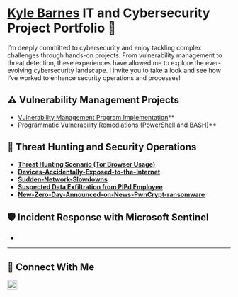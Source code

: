 # <a href="https://www.linkedin.com/in/kylenbarnes/">Kyle Barnes</a> IT and Cybersecurity Project Portfolio 🔐

I’m deeply committed to cybersecurity and enjoy tackling complex challenges through hands-on projects. From vulnerability management to threat detection, these experiences have allowed me to explore the ever-evolving cybersecurity landscape. I invite you to take a look and see how I’ve worked to enhance security operations and processes!


## ⚠️ Vulnerability Management Projects

- [Vulnerability Management Program Implementation](https://github.com/joshcybertest/vulnerability-management-program)**
- [Programmatic Vulnerability Remediations (PowerShell and BASH)](https://github.com/joshcybertest/programmatic-vulnerability-remediations)**

## 🚨 Threat Hunting and Security Operations

- **[Threat Hunting Scenario (Tor Browser Usage)](https://github.com/TechwithKyle/threat-hunting-scenario-tor)**
- **[Devices-Accidentally-Exposed-to-the-Internet](https://github.com/TechwithKyle/Devices-Accidentally-Exposed-to-the-Internet/tree/main)**
- **[Sudden-Network-Slowdowns](https://github.com/TechwithKyle/Sudden-Network-Slowdowns)**
- **[Suspected Data Exfiltration from PIPd Employee](https://github.com/TechwithKyle/Suspected-Data-Exfiltration-from-PIPd-Employee/tree/main)**
- **[New-Zero-Day-Announced-on-News-PwnCrypt-ransomware](https://github.com/TechwithKyle/New-Zero-Day-Announced-on-News-PwnCrypt-ransomware-/tree/main)**

## 🛡 Incident Response with Microsoft Sentinel 

- 

<hr/>

## 🤳 Connect With Me

[<img align="left" alt="kylenbarnes | LinkedIn" width="22px" src="https://cdn.jsdelivr.net/npm/simple-icons@v3/icons/linkedin.svg" />][linkedin]

[linkedin]: https://linkedin.com/in/kylenbarnes

<!--
<img width="35" alt="image" src="https://github.com/user-attachments/assets/2f41c7cd-5ea8-4475-b451-a37161b6c3fb"> 
<img width="35" alt="image" src="https://github.com/user-attachments/assets/77649969-9910-4994-8b96-74a116cfb2a8">
-->

